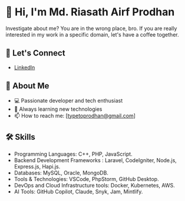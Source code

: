 # 👋 Hi, I'm Md. Riasath Airf Prodhan

Investigate about me? You are in the wrong place, bro.
If you are really interested in my work in a specific domain, let's have a coffee together.

## 🤝 Let's Connect
- [LinkedIn](https://www.linkedin.com/in/riasath)


## 🚀 About Me
- 💻 Passionate developer and tech enthusiast
- 🌱 Always learning new technologies
- 📫 How to reach me: [typetoprodhan@gmail.com]

## 🛠️ Skills
- Programming Languages:  C++, PHP, JavaScript.
- Backend Development Frameworks : Laravel, CodeIgniter, Node.js, Express.js, Hapi.js.
- Databases: MySQL, Oracle, MongoDB.
- Tools & Technologies: VSCode, PhpStorm, GitHub Desktop.
- DevOps and Cloud Infrastructure tools: Docker, Kubernetes, AWS.
- AI Tools: GitHub Copilot, Claude, Snyk, Jam, Mintlify.





